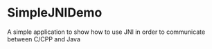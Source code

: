 # SimpleJNIDemo
A simple application to show how to use JNI in order to communicate between C/CPP and Java
